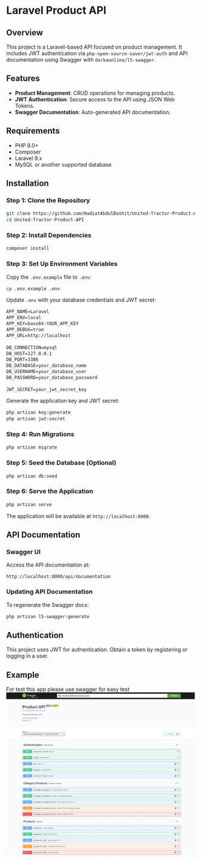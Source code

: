 # Laravel Product API

## Overview

This project is a Laravel-based API focused on product management. It includes JWT authentication via `php-open-source-saver/jwt-auth` and API documentation using Swagger with `darkaonline/l5-swagger`.

## Features

-   **Product Management**: CRUD operations for managing products.
-   **JWT Authentication**: Secure access to the API using JSON Web Tokens.
-   **Swagger Documentation**: Auto-generated API documentation.

## Requirements

-   PHP 8.0+
-   Composer
-   Laravel 9.x
-   MySQL or another supported database

## Installation

### Step 1: Clone the Repository

```bash
git clone https://github.com/HadiatAbdulBashit/United-Tractor-Product-API.git
cd United-Tractor-Product-API
```

### Step 2: Install Dependencies

```bash
composer install
```

### Step 3: Set Up Environment Variables

Copy the `.env.example` file to `.env`:

```bash
cp .env.example .env
```

Update `.env` with your database credentials and JWT secret:

```env
APP_NAME=Laravel
APP_ENV=local
APP_KEY=base64:YOUR_APP_KEY
APP_DEBUG=true
APP_URL=http://localhost

DB_CONNECTION=mysql
DB_HOST=127.0.0.1
DB_PORT=3306
DB_DATABASE=your_database_name
DB_USERNAME=your_database_user
DB_PASSWORD=your_database_password

JWT_SECRET=your_jwt_secret_key
```

Generate the application key and JWT secret:

```bash
php artisan key:generate
php artisan jwt:secret
```

### Step 4: Run Migrations

```bash
php artisan migrate
```

### Step 5: Seed the Database (Optional)

```bash
php artisan db:seed
```

### Step 6: Serve the Application

```bash
php artisan serve
```

The application will be available at `http://localhost:8000`.

## API Documentation

### Swagger UI

Access the API documentation at:

```
http://localhost:8000/api/documentation
```

### Updating API Documentation

To regenerate the Swagger docs:

```bash
php artisan l5-swagger:generate
```

## Authentication

This project uses JWT for authentication. Obtain a token by registering or logging in a user.

## Example

For test this app please use swagger for easy test
![Swagger UI](documentation/image.jpeg)
